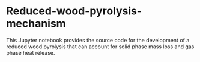 # Reduced-wood-pyrolysis-mechanism
This Jupyter notebook provides the source code for the development of a reduced wood pyrolysis that can account for solid phase mass loss and gas phase heat release.
